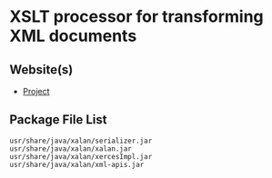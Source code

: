 # XSLT processor for transforming XML documents

## Website(s)

- [Project](http://xml.apache.org/xalan-j/)

## Package File List

    usr/share/java/xalan/serializer.jar
    usr/share/java/xalan/xalan.jar
    usr/share/java/xalan/xercesImpl.jar
    usr/share/java/xalan/xml-apis.jar

